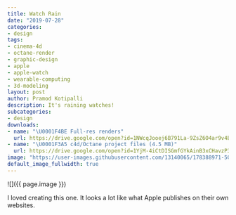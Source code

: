 ```yaml
---
title: Watch Rain
date: "2019-07-28"
categories:
- design
tags:
- cinema-4d
- octane-render
- graphic-design
- apple
- apple-watch
- wearable-computing
- 3d-modeling
layout: post
author: Pramod Kotipalli
description: It's raining watches!
subcategories:
- design
downloads:
- name: "\U0001F4BE Full-res renders"
  url: https://drive.google.com/open?id=1NWcqJooej6B791La-9ZsZ6O4ar9v4Bvm
- name: "\U0001F3A5 c4d/Octane project files (4.5 MB)"
  url: https://drive.google.com/open?id=1YjM-4iCtDISGmfGYkAinB3xCHavzP3rm
image: "https://user-images.githubusercontent.com/13140065/178388971-50bdeb48-58f7-488a-a534-a31f1218d3f1.png"
default_image_fullwidth: true
---
```


![]({{ page.image }})

I loved creating this one. It looks a lot like what Apple
publishes on their own websites.
